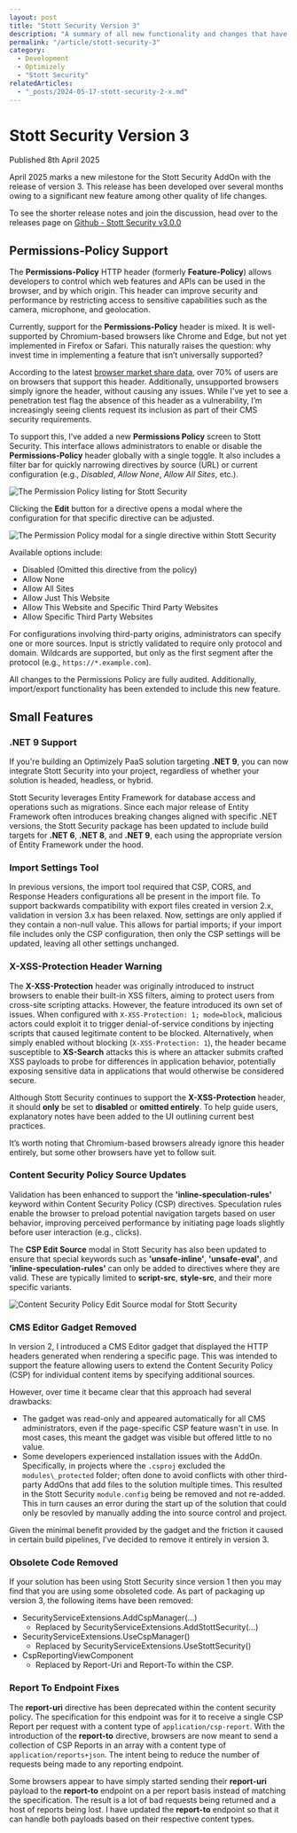 ```yaml
---
layout: post
title: "Stott Security Version 3"
description: "A summary of all new functionality and changes that have been introduced to the Stott Security module so far."
permalink: "/article/stott-security-3"
category:
  - Development
  - Optimizely
  - "Stott Security"
relatedArticles:
  - "_posts/2024-05-17-stott-security-2-x.md"
---
```


# Stott Security Version 3

Published 8th April 2025

April 2025 marks a new milestone for the Stott Security AddOn with the release of version 3.  This release has been developed over several months owing to a significant new feature among other quality of life changes.

To see the shorter release notes and join the discussion, head over to the releases page on [Github - Stott Security v3.0.0](https://github.com/GeekInTheNorth/Stott.Security.Optimizely/discussions/278)

## Permissions-Policy Support

The **Permissions-Policy** HTTP header (formerly **Feature-Policy**) allows developers to control which web features and APIs can be used in the browser, and by which origin. This header can improve security and performance by restricting access to sensitive capabilities such as the camera, microphone, and geolocation.

Currently, support for the **Permissions-Policy** header is mixed. It is well-supported by Chromium-based browsers like Chrome and Edge, but not yet implemented in Firefox or Safari. This naturally raises the question: why invest time in implementing a feature that isn’t universally supported?

According to the latest [browser market share data](https://gs.statcounter.com/browser-market-share), over 70% of users are on browsers that support this header. Additionally, unsupported browsers simply ignore the header, without causing any issues. While I've yet to see a penetration test flag the absence of this header as a vulnerability, I’m increasingly seeing clients request its inclusion as part of their CMS security requirements.

To support this, I’ve added a new **Permissions Policy** screen to Stott Security. This interface allows administrators to enable or disable the **Permissions-Policy** header globally with a single toggle. It also includes a filter bar for quickly narrowing directives by source (URL) or current configuration (e.g., *Disabled*, *Allow None*, *Allow All Sites*, etc.).

![The Permission Policy listing for Stott Security](/assets/StottSecurityPermissionPolicyList.png)

Clicking the **Edit** button for a directive opens a modal where the configuration for that specific directive can be adjusted.

![The Permission Policy modal for a single directive within Stott Security](/assets/StottSecurityPermissionPolicyModal.png)

Available options include:
- Disabled (Omitted this directive from the policy)
- Allow None
- Allow All Sites
- Allow Just This Website
- Allow This Website and Specific Third Party Websites
- Allow Specific Third Party Websites

For configurations involving third-party origins, administrators can specify one or more sources. Input is strictly validated to require only protocol and domain. Wildcards are supported, but only as the first segment after the protocol (e.g., `https://*.example.com`).

All changes to the Permissions Policy are fully audited. Additionally, import/export functionality has been extended to include this new feature.

## Small Features

### .NET 9 Support

If you're building an Optimizely PaaS solution targeting **.NET 9**, you can now integrate Stott Security into your project, regardless of whether your solution is headed, headless, or hybrid.

Stott Security leverages Entity Framework for database access and operations such as migrations. Since each major release of Entity Framework often introduces breaking changes aligned with specific .NET versions, the Stott Security package has been updated to include build targets for **.NET 6**, **.NET 8**, and **.NET 9**, each using the appropriate version of Entity Framework under the hood.

### Import Settings Tool

In previous versions, the import tool required that CSP, CORS, and Response Headers configurations all be present in the import file. To support backwards compatibility with export files created in version 2.x, validation in version 3.x has been relaxed. Now, settings are only applied if they contain a non-null value. This allows for partial imports; if your import file includes only the CSP configuration, then only the CSP settings will be updated, leaving all other settings unchanged.

### X-XSS-Protection Header Warning

The **X-XSS-Protection** header was originally introduced to instruct browsers to enable their built-in XSS filters, aiming to protect users from cross-site scripting attacks. However, the feature introduced its own set of issues. When configured with `X-XSS-Protection: 1; mode=block`, malicious actors could exploit it to trigger denial-of-service conditions by injecting scripts that caused legitimate content to be blocked. Alternatively, when simply enabled without blocking (`X-XSS-Protection: 1`), the header became susceptible to **XS-Search** attacks this is where an attacker submits crafted XSS payloads to probe for differences in application behavior, potentially exposing sensitive data in applications that would otherwise be considered secure.

Although Stott Security continues to support the **X-XSS-Protection** header, it should **only** be set to **disabled** or **omitted entirely**. To help guide users, explanatory notes have been added to the UI outlining current best practices.

It’s worth noting that Chromium-based browsers already ignore this header entirely, but some other browsers have yet to follow suit.

### Content Security Policy Source Updates

Validation has been enhanced to support the **'inline-speculation-rules'** keyword within Content Security Policy (CSP) directives. Speculation rules enable the browser to preload potential navigation targets based on user behavior, improving perceived performance by initiating page loads slightly before user interaction (e.g., clicks).

The **CSP Edit Source** modal in Stott Security has also been updated to ensure that special keywords such as **'unsafe-inline'**, **'unsafe-eval'**, and **'inline-speculation-rules'** can only be added to directives where they are valid. These are typically limited to **script-src**, **style-src**, and their more specific variants.

![Content Security Policy Edit Source modal for Stott Security](/assets/StottSecurityCspModalUpdate.png)

### CMS Editor Gadget Removed

In version 2, I introduced a CMS Editor gadget that displayed the HTTP headers generated when rendering a specific page. This was intended to support the feature allowing users to extend the Content Security Policy (CSP) for individual content items by specifying additional sources.

However, over time it became clear that this approach had several drawbacks:

- The gadget was read-only and appeared automatically for all CMS administrators, even if the page-specific CSP feature wasn't in use. In most cases, this meant the gadget was visible but offered little to no value.
- Some developers experienced installation issues with the AddOn. Specifically, in projects where the `.csproj` excluded the `modules\_protected` folder; often done to avoid conflicts with other third-party AddOns that add files to the solution multiple times. This resulted in the Stott Security `module.config` being be removed and not re-added. This in turn causes an error during the start up of the solution that could only be resovled by manually adding the into source control and project.

Given the minimal benefit provided by the gadget and the friction it caused in certain build pipelines, I’ve decided to remove it entirely in version 3.

### Obsolete Code Removed

If your solution has been using Stott Security since version 1 then you may find that you are using some obsoleted code.  As part of packaging up version 3, the following items have been removed:

- SecurityServiceExtensions.AddCspManager(...)
  - Replaced by SecurityServiceExtensions.AddStottSecurity(...)
- SecurityServiceExtensions.UseCspManager()
  - Replaced by SecurityServiceExtensions.UseStottSecurity()
- CspReportingViewComponent
  - Replaced by Report-Uri and Report-To within the CSP.

### Report To Endpoint Fixes

The **report-uri** directive has been deprecated within the content security policy.  The specification for this endpoint was for it to receive a single CSP Report per request with a content type of `application/csp-report`.  With the introduction of the **report-to** directive, browsers are now meant to send a collection of CSP Reports in an array with a content type of `application/reports+json`.  The intent being to reduce the number of requests being made to any reporting endpoint.

Some browsers appear to have simply started sending their **report-uri** payload to the **report-to** endpoint on a per report basis instead of matching the specification.  The result is a lot of bad requests being returned and a host of reports being lost.  I have updated the **report-to** endpoint so that it can handle both payloads based on their respective content types.

